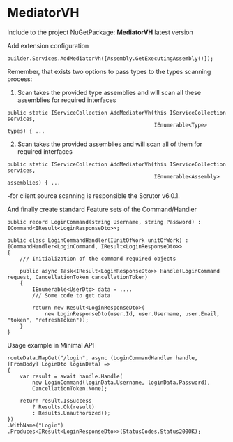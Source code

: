 # MediatorVH

Include to the project NuGetPackage: **MediatorVH** latest version

Add extension configuration
```
builder.Services.AddMediatorVh([Assembly.GetExecutingAssembly()]);
```

Remember, that exists two options to pass types to the types scanning process:

1. Scan takes the provided type assemblies and will scan all these assemblies for required interfaces
```
public static IServiceCollection AddMediatorVh(this IServiceCollection services,
                                               IEnumerable<Type> types) { ...
```
2. Scan takes the provided assemblies and will scan all of them for required interfaces
```
public static IServiceCollection AddMediatorVh(this IServiceCollection services,
                                               IEnumerable<Assembly> assemblies) { ...
```

-for client source scanning is responsible the Scrutor v6.0.1.

And finally create standard Feature sets of the Command/Handler
```
public record LoginCommand(string Username, string Password) : ICommand<IResult<LoginResponseDto>>;

public class LoginCommandHandler(IUnitOfWork unitOfWork) : ICommandHandler<LoginCommand, IResult<LoginResponseDto>>
{
    /// Initialization of the command required objects

    public async Task<IResult<LoginResponseDto>> Handle(LoginCommand request, CancellationToken cancellationToken)
    {
        IEnumerable<UserDto> data = ....
        /// Some code to get data

        return new Result<LoginResponseDto>(
            new LoginResponseDto(user.Id, user.Username, user.Email, "token", "refreshToken"));
    }
}
```

Usage example in Minimal API

```
routeData.MapGet("/login", async (LoginCommandHandler handle, [FromBody] LoginDto loginData) =>
{
    var result = await handle.Handle(
        new LoginCommand(loginData.Username, loginData.Password),
        CancellationToken.None);

    return result.IsSuccess
        ? Results.Ok(result)
        : Results.Unauthorized();
})
.WithName("Login")
.Produces<IResult<LoginResponseDto>>(StatusCodes.Status200OK);
```